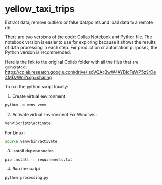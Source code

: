 # yellow_taxi_trips
Extract data, remove outliers or false datapoints and load data to a remote db

There are two versions of the code: Collab Notebook and Python file. The notebook version is easier to use for exploring because it shows the results of data processing in each step. For production or automation purposes, the Python version is recommended.

Here is the link to the original Collab folder with all the files that are generated: https://colab.research.google.com/drive/1soVQAq3wW4AYBIcFqWP5zSrDe4MDvWni?usp=sharing

To run the python script locally:

1. Create virtual environment
```bash
python -m venv venv
```

2. Activate virtual environment
For Windows: 
```bash
venv\Scripts\activate
```
For Linux: 
```bash
source venv/bin/activate
```

3. Install dependencies
```bash
pip install -r requirements.txt
```

4. Run the script
```bash
python processing.py
```
